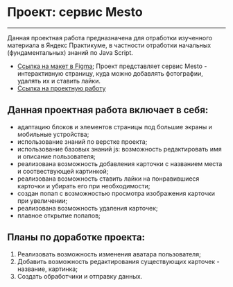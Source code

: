 # Проект: сервис Mesto
-------
Данная проектная работа предназначена для отработки изученного материала в Яндекс Практикуме, в частности отработки начальных (фундаментальных) знаний по Java Script.
* [Ссылка на макет в Figma](https://www.figma.com/file/2cn9N9jSkmxD84oJik7xL7/JavaScript.-Sprint-4?node-id=0%3A1);
Проект представляет cервис Mesto - интерактивную страницу, куда можно добавлять фотографии, удалять их и ставить лайки.
* [Ссылка на проектную работу](https://mariarez.github.io/mesto/)

## Данная проектная работа включает в себя:
* адаптацию блоков и элементов страницы под большие экраны и мобильные устройства;
* использование знаний по верстке проекта;
* использование базовых знаний js: возможность редактировать имя и описание пользователя;
* реализована возможность добавления карточки с названием места и соотвествующей картинкой;
* реализована возможность ставить лайки на понравившиеся карточки и убирать его при необходимости;
* создан попап с возможностью просмотра изображения карточки при увеличении;
* реализована возможность удаления карточек;
* плавное открытие попапов;

## Планы по доработке проекта:
1. Реализовать возможность изменения аватара пользователя;
2. Добавить возможность редактирования существующих карточек - название, картинка;
3. Создать обработчики и отправку данных.